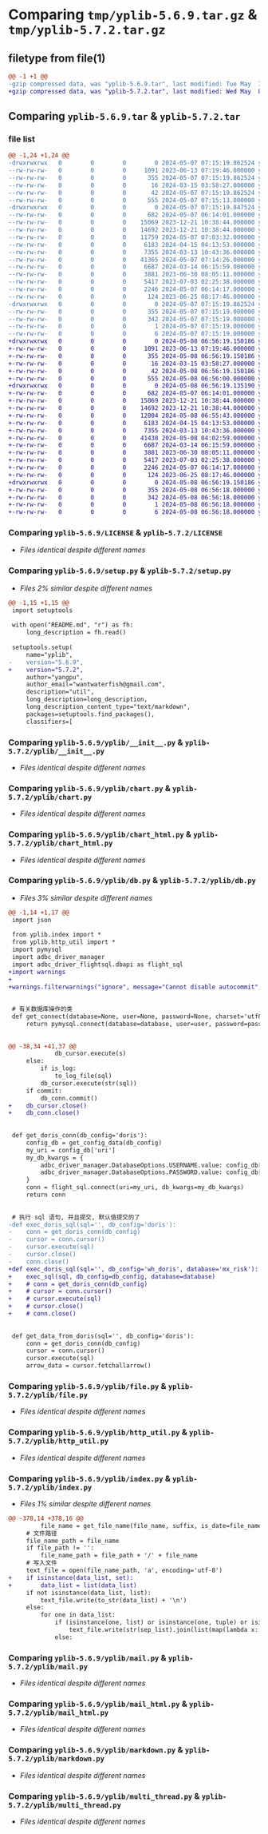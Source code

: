 # Comparing `tmp/yplib-5.6.9.tar.gz` & `tmp/yplib-5.7.2.tar.gz`

## filetype from file(1)

```diff
@@ -1 +1 @@
-gzip compressed data, was "yplib-5.6.9.tar", last modified: Tue May  7 07:15:19 2024, max compression
+gzip compressed data, was "yplib-5.7.2.tar", last modified: Wed May  8 06:56:19 2024, max compression
```

## Comparing `yplib-5.6.9.tar` & `yplib-5.7.2.tar`

### file list

```diff
@@ -1,24 +1,24 @@
-drwxrwxrwx   0        0        0        0 2024-05-07 07:15:19.862524 yplib-5.6.9/
--rw-rw-rw-   0        0        0     1091 2023-06-13 07:19:46.000000 yplib-5.6.9/LICENSE
--rw-rw-rw-   0        0        0      355 2024-05-07 07:15:19.862524 yplib-5.6.9/PKG-INFO
--rw-rw-rw-   0        0        0       16 2024-03-15 03:58:27.000000 yplib-5.6.9/README.md
--rw-rw-rw-   0        0        0       42 2024-05-07 07:15:19.862524 yplib-5.6.9/setup.cfg
--rw-rw-rw-   0        0        0      555 2024-05-07 07:15:13.000000 yplib-5.6.9/setup.py
-drwxrwxrwx   0        0        0        0 2024-05-07 07:15:19.847524 yplib-5.6.9/yplib/
--rw-rw-rw-   0        0        0      682 2024-05-07 06:14:01.000000 yplib-5.6.9/yplib/__init__.py
--rw-rw-rw-   0        0        0    15069 2023-12-21 10:38:44.000000 yplib-5.6.9/yplib/chart.py
--rw-rw-rw-   0        0        0    14692 2023-12-21 10:38:44.000000 yplib-5.6.9/yplib/chart_html.py
--rw-rw-rw-   0        0        0    11759 2024-05-07 07:03:32.000000 yplib-5.6.9/yplib/db.py
--rw-rw-rw-   0        0        0     6183 2024-04-15 04:13:53.000000 yplib-5.6.9/yplib/file.py
--rw-rw-rw-   0        0        0     7355 2024-03-13 10:43:36.000000 yplib-5.6.9/yplib/http_util.py
--rw-rw-rw-   0        0        0    41365 2024-05-07 07:14:26.000000 yplib-5.6.9/yplib/index.py
--rw-rw-rw-   0        0        0     6687 2024-03-14 06:15:59.000000 yplib-5.6.9/yplib/mail.py
--rw-rw-rw-   0        0        0     3881 2023-06-30 08:05:11.000000 yplib-5.6.9/yplib/mail_html.py
--rw-rw-rw-   0        0        0     5417 2023-07-03 02:25:38.000000 yplib-5.6.9/yplib/markdown.py
--rw-rw-rw-   0        0        0     2246 2024-05-07 06:14:17.000000 yplib-5.6.9/yplib/multi_thread.py
--rw-rw-rw-   0        0        0      124 2023-06-25 08:17:46.000000 yplib-5.6.9/yplib/temp.py
-drwxrwxrwx   0        0        0        0 2024-05-07 07:15:19.862524 yplib-5.6.9/yplib.egg-info/
--rw-rw-rw-   0        0        0      355 2024-05-07 07:15:19.000000 yplib-5.6.9/yplib.egg-info/PKG-INFO
--rw-rw-rw-   0        0        0      342 2024-05-07 07:15:19.000000 yplib-5.6.9/yplib.egg-info/SOURCES.txt
--rw-rw-rw-   0        0        0        1 2024-05-07 07:15:19.000000 yplib-5.6.9/yplib.egg-info/dependency_links.txt
--rw-rw-rw-   0        0        0        6 2024-05-07 07:15:19.000000 yplib-5.6.9/yplib.egg-info/top_level.txt
+drwxrwxrwx   0        0        0        0 2024-05-08 06:56:19.150186 yplib-5.7.2/
+-rw-rw-rw-   0        0        0     1091 2023-06-13 07:19:46.000000 yplib-5.7.2/LICENSE
+-rw-rw-rw-   0        0        0      355 2024-05-08 06:56:19.150186 yplib-5.7.2/PKG-INFO
+-rw-rw-rw-   0        0        0       16 2024-03-15 03:58:27.000000 yplib-5.7.2/README.md
+-rw-rw-rw-   0        0        0       42 2024-05-08 06:56:19.150186 yplib-5.7.2/setup.cfg
+-rw-rw-rw-   0        0        0      555 2024-05-08 06:56:00.000000 yplib-5.7.2/setup.py
+drwxrwxrwx   0        0        0        0 2024-05-08 06:56:19.135190 yplib-5.7.2/yplib/
+-rw-rw-rw-   0        0        0      682 2024-05-07 06:14:01.000000 yplib-5.7.2/yplib/__init__.py
+-rw-rw-rw-   0        0        0    15069 2023-12-21 10:38:44.000000 yplib-5.7.2/yplib/chart.py
+-rw-rw-rw-   0        0        0    14692 2023-12-21 10:38:44.000000 yplib-5.7.2/yplib/chart_html.py
+-rw-rw-rw-   0        0        0    12004 2024-05-08 06:55:43.000000 yplib-5.7.2/yplib/db.py
+-rw-rw-rw-   0        0        0     6183 2024-04-15 04:13:53.000000 yplib-5.7.2/yplib/file.py
+-rw-rw-rw-   0        0        0     7355 2024-03-13 10:43:36.000000 yplib-5.7.2/yplib/http_util.py
+-rw-rw-rw-   0        0        0    41438 2024-05-08 04:02:59.000000 yplib-5.7.2/yplib/index.py
+-rw-rw-rw-   0        0        0     6687 2024-03-14 06:15:59.000000 yplib-5.7.2/yplib/mail.py
+-rw-rw-rw-   0        0        0     3881 2023-06-30 08:05:11.000000 yplib-5.7.2/yplib/mail_html.py
+-rw-rw-rw-   0        0        0     5417 2023-07-03 02:25:38.000000 yplib-5.7.2/yplib/markdown.py
+-rw-rw-rw-   0        0        0     2246 2024-05-07 06:14:17.000000 yplib-5.7.2/yplib/multi_thread.py
+-rw-rw-rw-   0        0        0      124 2023-06-25 08:17:46.000000 yplib-5.7.2/yplib/temp.py
+drwxrwxrwx   0        0        0        0 2024-05-08 06:56:19.150186 yplib-5.7.2/yplib.egg-info/
+-rw-rw-rw-   0        0        0      355 2024-05-08 06:56:18.000000 yplib-5.7.2/yplib.egg-info/PKG-INFO
+-rw-rw-rw-   0        0        0      342 2024-05-08 06:56:18.000000 yplib-5.7.2/yplib.egg-info/SOURCES.txt
+-rw-rw-rw-   0        0        0        1 2024-05-08 06:56:18.000000 yplib-5.7.2/yplib.egg-info/dependency_links.txt
+-rw-rw-rw-   0        0        0        6 2024-05-08 06:56:18.000000 yplib-5.7.2/yplib.egg-info/top_level.txt
```

### Comparing `yplib-5.6.9/LICENSE` & `yplib-5.7.2/LICENSE`

 * *Files identical despite different names*

### Comparing `yplib-5.6.9/setup.py` & `yplib-5.7.2/setup.py`

 * *Files 2% similar despite different names*

```diff
@@ -1,15 +1,15 @@
 import setuptools
 
 with open("README.md", "r") as fh:
     long_description = fh.read()
 
 setuptools.setup(
     name="yplib",
-    version="5.6.9",
+    version="5.7.2",
     author="yangpu",
     author_email="wantwaterfish@gmail.com",
     description="util",
     long_description=long_description,
     long_description_content_type="text/markdown",
     packages=setuptools.find_packages(),
     classifiers=[
```

### Comparing `yplib-5.6.9/yplib/__init__.py` & `yplib-5.7.2/yplib/__init__.py`

 * *Files identical despite different names*

### Comparing `yplib-5.6.9/yplib/chart.py` & `yplib-5.7.2/yplib/chart.py`

 * *Files identical despite different names*

### Comparing `yplib-5.6.9/yplib/chart_html.py` & `yplib-5.7.2/yplib/chart_html.py`

 * *Files identical despite different names*

### Comparing `yplib-5.6.9/yplib/db.py` & `yplib-5.7.2/yplib/db.py`

 * *Files 3% similar despite different names*

```diff
@@ -1,14 +1,17 @@
 import json
 
 from yplib.index import *
 from yplib.http_util import *
 import pymysql
 import adbc_driver_manager
 import adbc_driver_flightsql.dbapi as flight_sql
+import warnings
+
+warnings.filterwarnings("ignore", message="Cannot disable autocommit", category=Warning)
 
 
 # 有关数据库操作的类
 def get_connect(database=None, user=None, password=None, charset='utf8mb4', port=3306, host=None):
     return pymysql.connect(database=database, user=user, password=password, charset=charset, port=port, host=host)
 
 
@@ -38,34 +41,37 @@
             db_cursor.execute(s)
     else:
         if is_log:
             to_log_file(sql)
         db_cursor.execute(str(sql))
     if commit:
         db_conn.commit()
+    db_cursor.close()
+    db_conn.close()
 
 
 def get_doris_conn(db_config='doris'):
     config_db = get_config_data(db_config)
     my_uri = config_db['uri']
     my_db_kwargs = {
         adbc_driver_manager.DatabaseOptions.USERNAME.value: config_db['username'],
         adbc_driver_manager.DatabaseOptions.PASSWORD.value: config_db['password'],
     }
     conn = flight_sql.connect(uri=my_uri, db_kwargs=my_db_kwargs)
     return conn
 
 
 # 执行 sql 语句, 并且提交, 默认值提交的了
-def exec_doris_sql(sql='', db_config='doris'):
-    conn = get_doris_conn(db_config)
-    cursor = conn.cursor()
-    cursor.execute(sql)
-    cursor.close()
-    conn.close()
+def exec_doris_sql(sql='', db_config='wh_doris', database='mx_risk'):
+    exec_sql(sql, db_config=db_config, database=database)
+    # conn = get_doris_conn(db_config)
+    # cursor = conn.cursor()
+    # cursor.execute(sql)
+    # cursor.close()
+    # conn.close()
 
 
 def get_data_from_doris(sql='', db_config='doris'):
     conn = get_doris_conn(db_config)
     cursor = conn.cursor()
     cursor.execute(sql)
     arrow_data = cursor.fetchallarrow()
```

### Comparing `yplib-5.6.9/yplib/file.py` & `yplib-5.7.2/yplib/file.py`

 * *Files identical despite different names*

### Comparing `yplib-5.6.9/yplib/http_util.py` & `yplib-5.7.2/yplib/http_util.py`

 * *Files identical despite different names*

### Comparing `yplib-5.6.9/yplib/index.py` & `yplib-5.7.2/yplib/index.py`

 * *Files 1% similar despite different names*

```diff
@@ -378,14 +378,16 @@
         file_name = get_file_name(file_name, suffix, is_date=file_name_is_date)
     # 文件路径
     file_name_path = file_name
     if file_path != '':
         file_name_path = file_path + '/' + file_name
     # 写入文件
     text_file = open(file_name_path, 'a', encoding='utf-8')
+    if isinstance(data_list, set):
+        data_list = list(data_list)
     if not isinstance(data_list, list):
         text_file.write(to_str(data_list) + '\n')
     else:
         for one in data_list:
             if (isinstance(one, list) or isinstance(one, tuple) or isinstance(one, set)) and sep_list is not None:
                 text_file.write(str(sep_list).join(list(map(lambda x: to_str(x), one))) + '\n')
             else:
```

### Comparing `yplib-5.6.9/yplib/mail.py` & `yplib-5.7.2/yplib/mail.py`

 * *Files identical despite different names*

### Comparing `yplib-5.6.9/yplib/mail_html.py` & `yplib-5.7.2/yplib/mail_html.py`

 * *Files identical despite different names*

### Comparing `yplib-5.6.9/yplib/markdown.py` & `yplib-5.7.2/yplib/markdown.py`

 * *Files identical despite different names*

### Comparing `yplib-5.6.9/yplib/multi_thread.py` & `yplib-5.7.2/yplib/multi_thread.py`

 * *Files identical despite different names*

